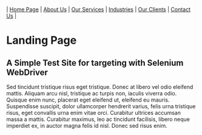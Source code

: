 | [Home Page](index.html) | [About Us](about.html) | [Our Services](services.html) | [Industries](industries.html) | [Our Clients](clients.html) | [Contact Us](contact.html) |

# Landing Page

## A Simple Test Site for targeting with Selenium WebDriver

Sed tincidunt tristique risus eget tristique. Donec at libero vel odio eleifend mattis. Aliquam arcu nisl, tristique ac turpis non, iaculis viverra odio. Quisque enim nunc, placerat eget eleifend ut, eleifend eu mauris. Suspendisse suscipit, dolor ullamcorper hendrerit varius, felis urna tristique risus, eget convallis urna enim vitae orci. Curabitur ultrices accumsan massa a mattis. Curabitur maximus, leo ac tincidunt facilisis, libero neque imperdiet ex, in auctor magna felis id nisl. Donec sed risus enim.
